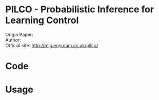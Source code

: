 # PILCO -  Probabilistic Inference for Learning Control

Origin Paper:  
Author:  
Official site: http://mlg.eng.cam.ac.uk/pilco/


# Code


# Usage
